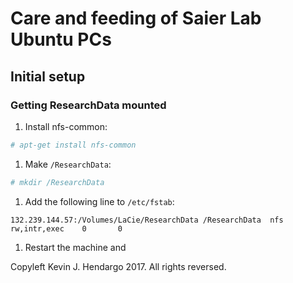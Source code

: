 Care and feeding of Saier Lab Ubuntu PCs
========================================

Initial setup
-------------

### Getting ResearchData mounted

1. Install nfs-common: 
```bash
# apt-get install nfs-common
```

1. Make `/ResearchData`:
```bash
# mkdir /ResearchData
```

1. Add the following line to `/etc/fstab`:
```fstab
132.239.144.57:/Volumes/LaCie/ResearchData /ResearchData  nfs     rw,intr,exec    0       0
```

1. Restart the machine and 

Copyleft Kevin J. Hendargo 2017. All rights reversed.
